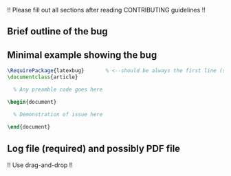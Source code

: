 !! Please fill out all sections after reading CONTRIBUTING guidelines !!

## Brief outline of the bug



## Minimal example showing the bug

```latex
\RequirePackage{latexbug}       % <--should be always the first line (see CONTRIBUTING)!
\documentclass{article}

  % Any preamble code goes here

\begin{document}

  % Demonstration of issue here
  
\end{document}
```


## Log file (required) and possibly PDF file  

!! Use drag-and-drop !!

